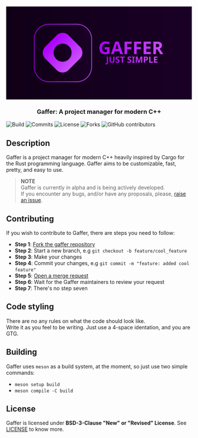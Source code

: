 <img align="center" src="assets/Gaffer_Banner.svg"></img>
<h3 align="center">Gaffer: A project manager for modern C++</h3>

![Build](https://img.shields.io/github/actions/workflow/status/nitrogenez/gaffer/CI.yaml?style=flat-square&logo=github&labelColor=1a0026&color=cc51ff)
![Commits](https://img.shields.io/github/commit-activity/m/nitrogenez/gaffer?style=flat-square&logo=github&label=Commits%2Fmonth&labelColor=1a0026&color=cc51ff)
![License](https://img.shields.io/github/license/nitrogenez/gaffer?style=flat-square&color=cc51ff&labelColor=1a0026&label=Licensed%20under)
![Forks](https://img.shields.io/github/forks/nitrogenez/gaffer?label=Fork%20me!&style=flat-square&labelColor=1a0026&color=cc51ff&logo=github)
![GitHub contributors](https://img.shields.io/github/contributors-anon/nitrogenez/gaffer?style=flat-square&logo=github&label=Contributors&labelColor=1a0026&color=cc51ff)

## Description
Gaffer is a project manager for modern C++ heavily inspired by Cargo for the Rust programming language. Gaffer aims to be customizable, fast, pretty, and easy to use.

> **NOTE**  
> Gaffer is currently in alpha and is being actively developed.  
> If you encounter any bugs, and/or have any proposals, please, [raise an issue](https://github.com/nitrogenez/gaffer/issues/new).

## Contributing
If you wish to contribute to Gaffer, there are steps you need to follow:

+ **Step 1**: [Fork the gaffer repository](https://github.com/nitrogenez/gaffer/fork)
+ **Step 2**: Start a new branch, e.g `git checkout -b feature/cool_feature`
+ **Step 3**: Make your changes
+ **Step 4**: Commit your changes, e.g `git commit -m "feature: added cool feature"`
+ **Step 5**: [Open a merge request](https://github.com/nitrogenez/gaffer/compare)
+ **Step 6**: Wait for the Gaffer maintainers to review your request
+ **Step 7**: There's no step seven

## Code styling
There are no any rules on what the code should look like.  
Write it as you feel to be writing. Just use a 4-space identation, and you are GTG.

## Building
Gaffer uses `meson` as a build system, at the moment, so just use two simple commands:

+ `meson setup build`
+ `meson compile -C build`

## License
Gaffer is licensed under **BSD-3-Clause "New" or "Revised" License**. See [LICENSE](LICENSE.md) to know more.

